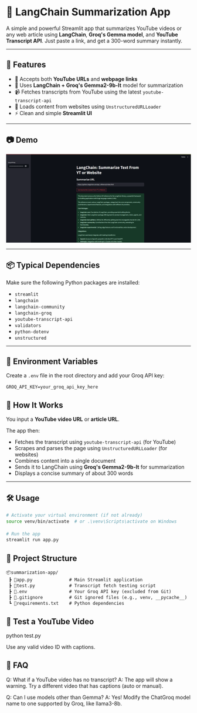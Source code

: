 # 🧠 LangChain Summarization App

A simple and powerful Streamlit app that summarizes YouTube videos or any web article using **LangChain**, **Groq's Gemma model**, and **YouTube Transcript API**. Just paste a link, and get a 300-word summary instantly.

---

## 🚀 Features

- 🔗 Accepts both **YouTube URLs** and **webpage links**
- 🤖 Uses **LangChain + Groq's Gemma2-9b-It** model for summarization
- 📹 Fetches transcripts from YouTube using the latest `youtube-transcript-api`
- 📰 Loads content from websites using `UnstructuredURLLoader`
- ⚡ Clean and simple **Streamlit UI**

---

## 📷 Demo

![App Screenshot](https://github.com/sarthakking5/Summarization-App/blob/main/images/Screenshot%202025-07-22%20104619.png)

---
## 📦 Typical Dependencies

Make sure the following Python packages are installed:

- `streamlit`
- `langchain`
- `langchain-community`
- `langchain-groq`
- `youtube-transcript-api`
- `validators`
- `python-dotenv`
- `unstructured`

---

## 🔐 Environment Variables

Create a `.env` file in the root directory and add your Groq API key:

```env
GROQ_API_KEY=your_groq_api_key_here
```
## 🧠 How It Works

You input a **YouTube video URL** or **article URL**.

The app then:

- Fetches the transcript using `youtube-transcript-api` (for YouTube)
- Scrapes and parses the page using `UnstructuredURLLoader` (for websites)
- Combines content into a single document
- Sends it to LangChain using **Groq's Gemma2-9b-It** for summarization
- Displays a concise summary of about 300 words

---

## 🛠️ Usage

```bash
# Activate your virtual environment (if not already)
source venv/bin/activate  # or .\venv\Scripts\activate on Windows

# Run the app
streamlit run app.py
```
## 📁 Project Structure
```text
📦summarization-app/
 ┣ 📄app.py              # Main Streamlit application
 ┣ 📄test.py             # Transcript fetch testing script
 ┣ 📄.env                # Your Groq API key (excluded from Git)
 ┣ 📄.gitignore          # Git ignored files (e.g., venv, __pycache__)
 ┗ 📄requirements.txt    # Python dependencies
```
## 🧪 Test a YouTube Video

python test.py

Use any valid video ID with captions.

## 🙋 FAQ

Q: What if a YouTube video has no transcript?
A: The app will show a warning. Try a different video that has captions (auto or manual).

Q: Can I use models other than Gemma?
A: Yes! Modify the ChatGroq model name to one supported by Groq, like llama3-8b.

